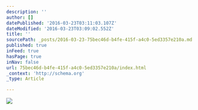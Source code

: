 ```yaml
---
description: ''
author: []
datePublished: '2016-03-23T03:11:03.107Z'
dateModified: '2016-03-23T03:09:02.552Z'
title: ''
sourcePath: _posts/2016-03-23-75bec46d-b4fe-415f-a4c0-5ed3357e210a.md
published: true
inFeed: true
hasPage: true
inNav: false
url: 75bec46d-b4fe-415f-a4c0-5ed3357e210a/index.html
_context: 'http://schema.org'
_type: Article

---
```

![](https://the-grid-user-content.s3-us-west-2.amazonaws.com/61810c40-a2c4-4258-9bc5-35fb56081230.png)